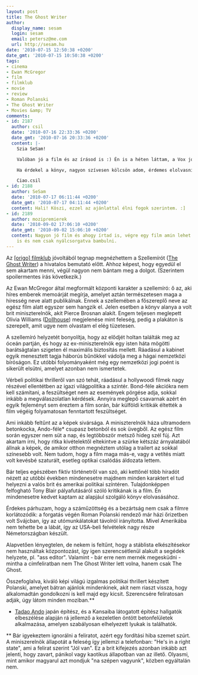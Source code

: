 ```yaml
---
layout: post
title: The Ghost Writer
author:
  display_name: sesam
  login: sesam
  email: petersz@me.com
  url: http://sesam.hu
date: '2010-07-15 12:50:38 +0200'
date_gmt: '2010-07-15 10:50:38 +0200'
tags:
- cinema
- Ewan McGregor
- film
- filmklub
- movie
- review
- Roman Polanski
- The Ghost Writer
- Movies &amp; TV
comments:
- id: 2187
  author: csil
  date: '2010-07-16 22:33:36 +0200'
  date_gmt: '2010-07-16 20:33:36 +0200'
  content: |-
    Szia SeSam!

    Valóban jó a film és az írásod is :) Én is a héten láttam, a Vox jóvoltából. Szerintem a hangulat nagyon ütős, a színészválasztás is tökéletes, ha a csavarok azért nem is eget rengetőek.

    Ha érdekel a könyv, nagyon szívesen kölcsön adom, érdemes elolvasni, tud még hozzáadni a filmhez - az angol verzió van meg, ami egyébként a The Ghost címre hallgat erdetileg - ezért is lehetett ez a főcím.

    Ciao.csil
- id: 2188
  author: SeSam
  date: '2010-07-17 06:11:44 +0200'
  date_gmt: '2010-07-17 04:11:44 +0200'
  content: Hali! Köszi, ezzel az ajánlattal élni fogok szerintem. :]
- id: 2189
  author: mozipremierek
  date: '2010-09-02 17:06:10 +0200'
  date_gmt: '2010-09-02 15:06:10 +0200'
  content: Nagyon jó film és ahogy írtad is, végre egy film amin lehet egy picit gondolkozni
    is és nem csak nyálcsorgatva bambulni.
---
```


Az [[origo] filmklub](http://www.origo.hu/filmklub/index.html) jóvoltából tegnap megnézhettem a Szellemírót ([The Ghost Writer](http://www.imdb.com/title/tt1139328)) a hivatalos bemutató előtt. Ahhoz képest, hogy egyedül el sem akartam menni, végül nagyon nem bántam meg a dolgot. (Szerintem spoilermentes írás következik.)

Az Ewan McGregor által megformált központi karakter a szellemíró: ő az, aki híres emberek memoárját megírja, amelyet aztán természetesen maga a híresség neve alatt publikálnak. Ennek a szellemében a főszereplő neve az egész film alatt egyszer sem hangzik el. Jelen esetben a könyv alanya a volt brit miniszterelnök, akit Pierce Brosnan alakít. Engem teljesen meglepett Olivia Williams ([Dollhouse](http://www.imdb.com/title/tt1135300)) megjelenése mint feleség, pedig a plakáton is szerepelt, amit ugye nem olvastam el elég tüzetesen.

A szellemíró helyzetét bonyolítja, hogy az elődjét holtan találták meg az óceán partján, és hogy az ex-miniszterelnök egy isten háta mögötti barátságtalan szigeten él maximális biztosítás mellett. Ráadásul a kabinet egyik menesztett tagja háborús bűnökkel vádolja meg a hágai nemzetközi bíróságon. Ez utóbbi folyományaként még egy nemzetközi jogi poént is sikerült elsütni, amelyet azonban nem ismertetek.

Vérbeli politikai thrilleről van szó tehát, ráadásul a hollywoodi filmek nagy részével ellentétben az igazi világpolitika a színtér. Bond-féle akciókra nem kell számítani, a feszültséget nem az események pörgése adja, sokkal inkább a megválaszolatlan kérdések. Annyira meglepő csavarnak azért én egyik fejleményt sem éreztem a film során, bár külföldi kritikák éltették a film végéig folyamatosan fenntartott feszültséget.

Ami inkább feltűnt az a képek sivársága. A miniszterelnök háza ultramodern betonkocka, Ando-féle* csupasz betonból és sok üvegből. Az egész film során egyszer nem süt a nap, és legtöbbször metsző hideg szél fúj. Azt akartam írni, hogy ritka kivételektől eltekintve a szürke kétszáz árnyalatából állnak a képek, de amikor otthon megnéztem utólag a trailert az sokkal színesebb volt. Nem tudom, hogy a film maga más-e, vagy a vetítés miatt volt kevésbé szaturált, esetleg optikai csalódás áldozata lettem.

Bár teljes egészében fiktív történetről van szó, aki kettőnél több híradót nézett az utóbbi években mindenesetre majdnem minden karaktert el tud helyezni a valós brit és amerikai politikai színtéren. Tulajdonképpen felfogható Tony Blair pályafutásáról szóló kritikának is a film. Én mindenesetre kedvet kaptam az alapjául szolgáló könyv elolvasásához.

Érdekes párhuzam, hogy a száműzöttség és a bezártság nem csak a filmre korlátozódik: a forgatás végén Roman Polanski rendező már házi őrizetben volt Svájcban, így az utómunkálatokat távolról irányította. Mivel Amerikába nem tehette be a lábát, így az USA-beli felvételek nagy része Németországban készült.

Alapvetően lényegtelen, de nekem is feltűnt, hogy a stáblista elkészítésekor nem használtak központozást, így igen szerencsétlenül alakult a segédek helyzete, pl. "ass editor". Valamint - bár erre nem mernék megesküdni - mintha a címfeliratban nem The Ghost Writer lett volna, hanem csak The Ghost.

Összefoglalva, kiváló képi világú izgalmas politikai thrillert készített Polanski, amelyet bátran ajánlok mindenkinek, akit nem riaszt vissza, hogy alkalomadtán gondolkozni is kell majd egy kicsit. Szerencsére feliratosan adják, úgy látom minden moziban.**

* [Tadao Ando](http://en.wikipedia.org/wiki/Tadao_Ando) japán építész, és a Kansaiba látogatott építész hallgatók elbeszélése alapján rá jellemző a kezeletlen öntött betonfelületek alkalmazása, amelyen szabályosan elhelyezett lyukak is találhatók.

** Bár igyekeztem ignorálni a feliratot, azért egy fordítási hiba szemet szúrt. A miniszerelnök állapotát a feleség így jellemzi a telefonban: "He's in a right state", ami a felirat szerint "Jól van". Ez a brit kifejezés azonban inkább azt jelenti, hogy zavart, pánikol vagy kaotikus állapotban van az illető. Olyasmi, mint amikor magyarul azt mondjuk "na szépen vagyunk", közben egyáltalán nem.

